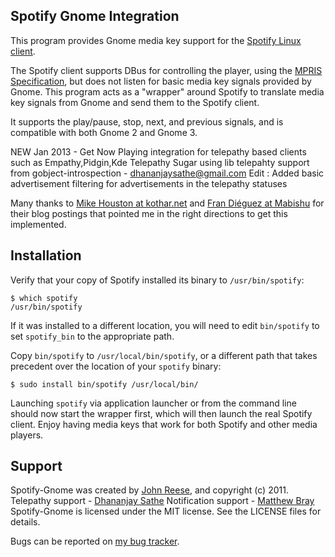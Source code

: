 Spotify Gnome Integration
-------------------------

This program provides Gnome media key support for the
[Spotify Linux client](http://www.spotify.com/us/download/previews/).

The Spotify client supports DBus for controlling the player, using the
[MPRIS Specification](http://www.mpris.org/2.1/spec/), but does not listen for basic
media key signals provided by Gnome.  This program acts as a "wrapper" around Spotify
to translate media key signals from Gnome and send them to the Spotify client.

It supports the play/pause, stop, next, and previous signals, and is compatible with
both Gnome 2 and Gnome 3.

NEW Jan 2013 - Get Now Playing integration for telepathy based clients such as 
Empathy,Pidgin,Kde Telepathy Sugar using lib telepahty support from gobject-introspection - dhananjaysathe@gmail.com
Edit : Added basic advertisement filtering for advertisements in the telepathy statuses

Many thanks to [Mike Houston at kothar.net](http://kothar.net/index.php/blog/30-spotifydbus)
and [Fran Diéguez at Mabishu](http://www.mabishu.com/blog/2010/11/15/playing-with-d-bus-interface-of-spotify-for-linux/)
for their blog postings that pointed me in the right directions to get this implemented.


Installation
------------

Verify that your copy of Spotify installed its binary to `/usr/bin/spotify`:

    $ which spotify
	/usr/bin/spotify

If it was installed to a different location, you will need to edit `bin/spotify` to set
`spotify_bin` to the appropriate path.

Copy `bin/spotify` to `/usr/local/bin/spotify`, or a different path that takes precedent
over the location of your `spotify` binary:

    $ sudo install bin/spotify /usr/local/bin/

Launching `spotify` via application launcher or from the command line should now start
the wrapper first, which will then launch the real Spotify client.  Enjoy having media
keys that work for both Spotify and other media players.


Support
-------

Spotify-Gnome was created by [John Reese](http://johnmreese.com), and copyright (c) 2011.
Telepathy support - [Dhananjay Sathe](http://dsathe.blogspot.com)
Notification support - [Matthew Bray](http://bf.mattjbray.com)
Spotify-Gnome is licensed under the MIT license.  See the LICENSE files for details.

Bugs can be reported on [my bug tracker](http://leetcode.net/mantis/).

